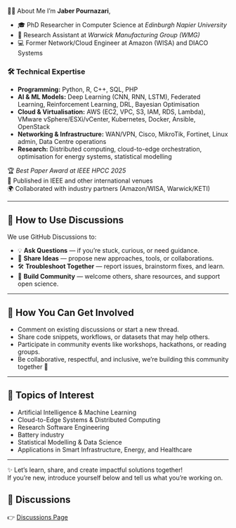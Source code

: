 
👨‍💻 About Me
I’m **Jaber Pournazari**,  
- 🎓 PhD Researcher in Computer Science at *Edinburgh Napier University*  
- 🔬 Research Assistant at *Warwick Manufacturing Group (WMG)*  
- 💻 Former Network/Cloud Engineer at Amazon (WISA) and DIACO Systems  

### 🛠️ Technical Expertise
- **Programming:** Python, R, C++, SQL, PHP  
- **AI & ML Models:** Deep Learning (CNN, RNN, LSTM), Federated Learning, Reinforcement Learning, DRL, Bayesian Optimisation  
- **Cloud & Virtualisation:** AWS (EC2, VPC, S3, IAM, RDS, Lambda), VMware vSphere/ESXi/vCenter, Kubernetes, Docker, Ansible, OpenStack  
- **Networking & Infrastructure:** WAN/VPN, Cisco, MikroTik, Fortinet, Linux admin, Data Centre operations  
- **Research:** Distributed computing, cloud-to-edge orchestration, optimisation for energy systems, statistical modelling  

🏆 *Best Paper Award at IEEE HPCC 2025*  
📄 Published in IEEE and other international venues  
🌍 Collaborated with industry partners (Amazon/WISA, Warwick/KETI)  

---

## 📢 How to Use Discussions
We use GitHub Discussions to:  
- 💡 **Ask Questions** — if you’re stuck, curious, or need guidance.  
- 🚀 **Share Ideas** — propose new approaches, tools, or collaborations.  
- 🛠️ **Troubleshoot Together** — report issues, brainstorm fixes, and learn.  
- 🤝 **Build Community** — welcome others, share resources, and support open science.  

---

## 🌱 How You Can Get Involved
- Comment on existing discussions or start a new thread.  
- Share code snippets, workflows, or datasets that may help others.  
- Participate in community events like workshops, hackathons, or reading groups.  
- Be collaborative, respectful, and inclusive, we’re building this community together 💪  

---

## 📌 Topics of Interest
- Artificial Intelligence & Machine Learning  
- Cloud-to-Edge Systems & Distributed Computing  
- Research Software Engineering  
- Battery industry
- Statistical Modelling & Data Science  
- Applications in Smart Infrastructure, Energy, and Healthcare  

---

✨ Let’s learn, share, and create impactful solutions together!  
If you’re new, introduce yourself below and tell us what you’re working on.  

## 💬 Discussions
👉 [Discussions Page](https://github.com/JaberPournazari/discussions)


